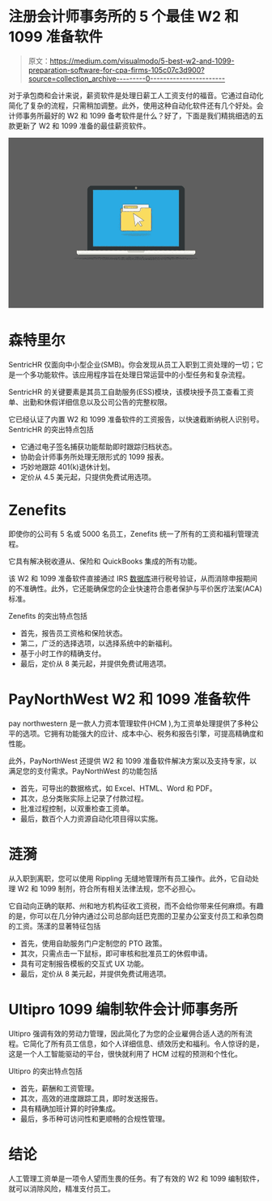 # 注册会计师事务所的 5 个最佳 W2 和 1099 准备软件

> 原文：<https://medium.com/visualmodo/5-best-w2-and-1099-preparation-software-for-cpa-firms-105c07c3d900?source=collection_archive---------0----------------------->

对于承包商和会计来说，薪资软件是处理日薪工人工资支付的福音。它通过自动化简化了复杂的流程，只需稍加调整。此外，使用这种自动化软件还有几个好处。会计师事务所最好的 W2 和 1099 备考软件是什么？好了，下面是我们精挑细选的五款更新了 W2 和 1099 准备的最佳薪资软件。

![](img/4ab0799a0a659da9905d6594a6fbc329.png)

# 森特里尔

SentricHR 仅面向中小型企业(SMB)。你会发现从员工入职到工资处理的一切；它是一个多功能软件。该应用程序旨在处理日常运营中的小型任务和复杂流程。

SentricHR 的关键要素是其员工自助服务(ESS)模块，该模块授予员工查看工资单、出勤和休假详细信息以及公司公告的完整权限。

它已经认证了内置 W2 和 1099 准备软件的工资报告，以快速截断纳税人识别号。SentricHR 的突出特点包括

*   它通过电子签名捕获功能帮助即时跟踪归档状态。
*   协助会计师事务所处理无限形式的 1099 报表。
*   巧妙地跟踪 401(k)退休计划。
*   定价从 4.5 美元起，只提供免费试用选项。

# Zenefits

即使你的公司有 5 名或 5000 名员工，Zenefits 统一了所有的工资和福利管理流程。

它具有解决税收遵从、保险和 QuickBooks 集成的所有功能。

该 W2 和 1099 准备软件直接通过 IRS [数据库](https://visualmodo.com/components-of-a-social-media-report/)进行税号验证，从而消除申报期间的不准确性。此外，它还能确保您的企业快速符合患者保护与平价医疗法案(ACA)标准。

Zenefits 的突出特点包括

*   首先，报告员工资格和保险状态。
*   第二，广泛的选择选项，以选择系统中的新福利。
*   基于小时工作的精确支付。
*   最后，定价从 8 美元起，并提供免费试用选项。

# PayNorthWest W2 和 1099 准备软件

pay northwestern 是一款人力资本管理软件(HCM ),为工资单处理提供了多种公平的选项。它拥有功能强大的应计、成本中心、税务和报告引擎，可提高精确度和性能。

此外，PayNorthWest 还提供 W2 和 1099 准备软件解决方案以及支持专家，以满足您的支付需求。PayNorthWest 的功能包括

*   首先，可导出的数据格式，如 Excel、HTML、Word 和 PDF。
*   其次，总分类账实际上记录了付款过程。
*   批准过程控制，以双重检查工资单。
*   最后，数百个人力资源自动化项目得以实施。

# 涟漪

从入职到离职，您可以使用 Rippling 无缝地管理所有员工操作。此外，它自动处理 W2 和 1099 制剂，符合所有相关法律法规，您不必担心。

它自动向正确的联邦、州和地方机构征收工资税，而不会给你带来任何麻烦。有趣的是，你可以在几分钟内通过公司总部向廷巴克图的卫星办公室支付员工和承包商的工资。荡漾的显著特征包括

*   首先，使用自助服务门户定制您的 PTO 政策。
*   其次，只需点击一下鼠标，即可审核和批准员工的休假申请。
*   具有可定制报告模板的交互式 UX 功能。
*   最后，定价从 8 美元起，并提供免费试用选项。

# Ultipro 1099 编制软件会计师事务所

Ultipro 强调有效的劳动力管理，因此简化了为您的企业雇佣合适人选的所有流程。它简化了所有员工信息，如个人详细信息、绩效历史和福利。令人惊讶的是，这是一个人工智能驱动的平台，很快就利用了 HCM 过程的预测和个性化。

Ultipro 的突出特点包括

*   首先，薪酬和工资管理。
*   其次，高效的进度跟踪工具，即时发送报告。
*   具有精确加班计算的时钟集成。
*   最后，多币种可访问性和更顺畅的合规性管理。

# 结论

人工管理工资单是一项令人望而生畏的任务。有了有效的 W2 和 1099 编制软件，就可以消除风险，精准支付员工。